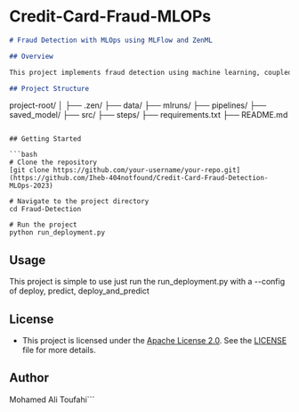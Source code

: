 # Credit-Card-Fraud-MLOPs

```markdown
# Fraud Detection with MLOps using MLFlow and ZenML

## Overview

This project implements fraud detection using machine learning, coupled with MLOps practices. MLFlow and ZenML are utilized to streamline the machine learning lifecycle, from model development to deployment.

## Project Structure

```
project-root/
│
├── .zen/
├── data/
├── mlruns/
├── pipelines/
├── saved_model/
├── src/
├── steps/
├── requirements.txt
├── README.md
```

## Getting Started

```bash
# Clone the repository
[git clone https://github.com/your-username/your-repo.git](https://github.com/Iheb-404notfound/Credit-Card-Fraud-Detection-MLOps-2023)

# Navigate to the project directory
cd Fraud-Detection

# Run the project
python run_deployment.py
```


## Usage

This project is simple to use just run the run_deployment.py with a --config of deploy, predict, deploy_and_predict


## License

- This project is licensed under the [Apache License 2.0](LICENSE). See the [LICENSE](LICENSE) file for more details.

## Author

Mohamed Ali Toufahi```

